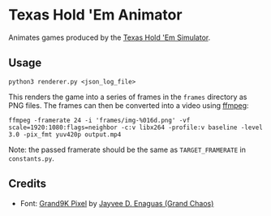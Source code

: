# Texas Hold 'Em Animator
Animates games produced by the [Texas Hold 'Em Simulator](https://github.com/santlerson/texas_hold_em_simulator.git).

## Usage
```
python3 renderer.py <json_log_file>
```
This renders the game into a series of frames in the `frames` directory as PNG files. The frames can then be converted into a video using [ffmpeg](https://www.ffmpeg.org/):
```
ffmpeg -framerate 24 -i 'frames/img-%016d.png' -vf scale=1920:1080:flags=neighbor -c:v libx264 -profile:v baseline -level 3.0 -pix_fmt yuv420p output.mp4
```
Note: the passed framerate should be the same as `TARGET_FRAMERATE` in `constants.py`.

## Credits
- Font: [Grand9K Pixel](https://www.dafont.com/grand9k-pixel.font) by [Jayvee D. Enaguas (Grand Chaos)](https://www.dafont.com/jayvee-d-enaguas.d2725)